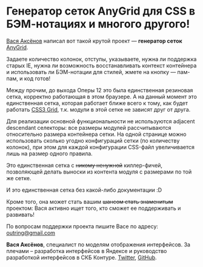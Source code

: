# Генератор сеток AnyGrid для CSS в БЭМ-нотациях и многого другого!

[Вася Аксёнов](https://twitter.com/outring) написал вот такой крутой проект — **генератор сеток** [AnyGrid](http://anygrid.net/). 

Задаете количество колонок, отступы, указываете, нужна ли поддержка старых IE, нужна ли возможность восстанавливать контекст контейнера и использовать ли БЭМ-нотации для стилей, жмете на кнопку — пам-пам, и код готов!

Между прочим, до выхода Оперы 12 это была единственная резиновая сетка, корректно работающая в этом браузере. А на данный момент это единственная сетка, которая работает ближе всего к тому, как будет работать [CSS3 Grid](http://dev.w3.org/csswg/css-grid/), т.к. модули в этой сетке не зависят друг от друга. 

Для реализации основной функциональности не используются adjacent descendant селекторы: все размеры модулей рассчитываются относительно размера контейнера сетки. На одной странице можно использовать сколько угодно конфигураций сетки (по количеству колонок), при этом для каждой конфигурации CSS-файл увеличивается лишь на размер одного правила. 

Это единственная сетка с ~~никому ненужной~~ киллер-фичей, позволяющей делать выноски из контента модуля с размерами по той же сетке. 

И это единственная сетка без какой-либо документации :D

Кроме того, она может стать вашим ~~шансом стать знаменитым~~ проектом: Вася активно ищет того, кто сможет ее поддерживать и развивать!

По вопросам поддержки проекта пишите Васе по адресу: <outring@gmail.com>

**Вася Аксёнов**, специалист по моделям отображения интерфейсов. За плечами – разработка интерфейсов в Яндексе и руководство разработкой интерфейсов в СКБ Контуре. [Twitter](https://twitter.com/outring), [GitHub](https://github.com/outring/anygrid).
